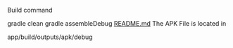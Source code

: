 Build command

gradle clean
gradle assembleDebug
[README.md](README.md)
The APK File is located in

app/build/outputs/apk/debug


